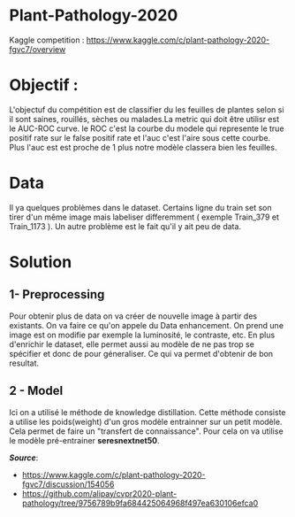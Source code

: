 # Plant-Pathology-2020

Kaggle competition : https://www.kaggle.com/c/plant-pathology-2020-fgvc7/overview

# Objectif :

L'objectuf du compétition est de classifier du les feuilles de plantes selon si il sont saines, rouillés, sèches ou malades.La metric qui doit être utilisr est le AUC-ROC curve. le ROC c'est la courbe du modele qui represente le true positif rate sur le false positif rate et l'auc c'est l'aire sous cette courbe. Plus l'auc est est proche de 1 plus notre modèle classera bien les feuilles.

# Data 
Il ya quelques problèmes dans le dataset. Certains ligne du train set son tirer d'un même image mais labeliser differemment ( exemple Train_379 et Train_1173 ). Un autre problème est le fait qu'il y ait peu de data.

# Solution

## 1- Preprocessing
  Pour obtenir plus de data on va créer de nouvelle image à partir des existants. On va faire ce qu'on appele du Data enhancement. On prend une image est on modifie par exemple la   luminosité, le contraste, etc. En plus d'enrichir le dataset, elle permet aussi au modèle de ne pas trop se spécifier et donc de pour géneraliser. Ce qui va permet d'obtenir de   bon resultat.

## 2 - Model 
  Ici on a utilisé le méthode de knowledge distillation. Cette méthode consiste a utilise les poids(weight) d'un gros modèle entrainner sur un petit modèle. Cela permet de faire   un "transfert de connaissance". Pour cela on va utilise le modèle pré-entrainer **seresnextnet50**. 



***Source***:
- https://www.kaggle.com/c/plant-pathology-2020-fgvc7/discussion/154056 
- https://github.com/alipay/cvpr2020-plant-pathology/tree/9756789b9fa684425064968f497ea630106efca0
